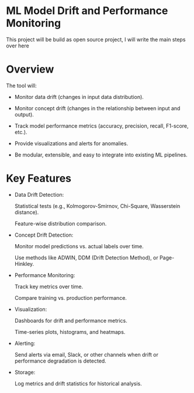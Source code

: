 # ML Model Drift and Performance Monitoring

This project will be build as open source project, I will write the main steps over here

# Overview

The tool will:

- Monitor data drift (changes in input data distribution).

- Monitor concept drift (changes in the relationship between input and output).

- Track model performance metrics (accuracy, precision, recall, F1-score, etc.).

- Provide visualizations and alerts for anomalies.

- Be modular, extensible, and easy to integrate into existing ML pipelines.

# Key Features

- Data Drift Detection:

    Statistical tests (e.g., Kolmogorov-Smirnov, Chi-Square, Wasserstein distance).

    Feature-wise distribution comparison.

- Concept Drift Detection:

    Monitor model predictions vs. actual labels over time.

    Use methods like ADWIN, DDM (Drift Detection Method), or Page-Hinkley.

- Performance Monitoring:

    Track key metrics over time.

    Compare training vs. production performance.

- Visualization:

    Dashboards for drift and performance metrics.

    Time-series plots, histograms, and heatmaps.

- Alerting:

    Send alerts via email, Slack, or other channels when drift or performance degradation is detected.

- Storage:

    Log metrics and drift statistics for historical analysis.